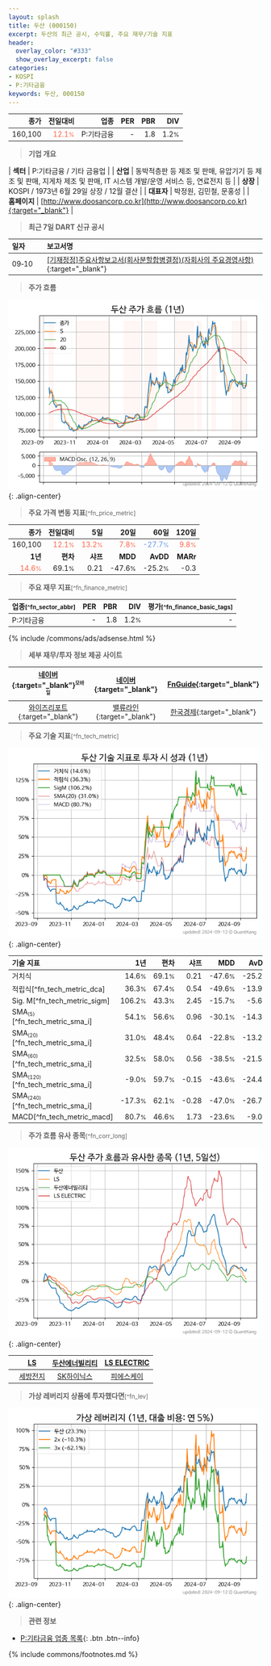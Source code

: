 ```yaml
---
layout: splash
title: 두산 (000150)
excerpt: 두산의 최근 공시, 수익률, 주요 재무/기술 지표
header:
  overlay_color: "#333"
  show_overlay_excerpt: false
categories:
- KOSPI
- P:기타금융
keywords: 두산, 000150
---
```


| **종가** | **전일대비** | **업종** | **PER** | **PBR** | **DIV** |
| -------: | -----------: | -------: | ------: | ------: | ------: |
| 160,100 | <span style="color: tomato">12.1<small>%</small></span> | P:기타금융 | - | 1.8 | 1.2<small>%</small> |

<!-- more -->


> **기업 개요**<a id="company"></a>

| <span style="white-space:nowrap;">**섹터**</span> | P:기타금융 / 기타 금융업 |
| <span style="white-space:nowrap;">**산업**</span> | 동박적층판 등 제조 및 판매, 유압기기 등 제조 및 판매, 지게차 제조 및 판매, IT 시스템 개발/운영 서비스 등, 연료전지 등 |
| <span style="white-space:nowrap;">**상장**</span> | KOSPI / 1973년 6월 29일 상장 / 12월 결산 |
| <span style="white-space:nowrap;">**대표자**</span> | 박정원, 김민철, 문홍성 |
| <span style="white-space:nowrap;">**홈페이지**</span> | [http://www.doosancorp.co.kr](http://www.doosancorp.co.kr){:target="_blank"} |


> **최근 7일 DART 신규 공시**<a id="dart"></a>

| **일자** |      | **보고서명** |
| :------- | :--- | :----------- |
| 09&#x2011;10 | | [[기재정정]주요사항보고서(회사분할합병결정)(자회사의 주요경영사항)              ](https://dart.fss.or.kr/dsaf001/main.do?rcpNo=20240910800393){:target="_blank"} |


> **주가 흐름**<a id="price"></a>

![000150](/stock/images/000150.png){: .align-center}


> **주요 가격 변동 지표**<small>[^fn_price_metric]</small>

| **종가** | **전일대비** | **5일** | **20일** | **60일** | **120일** |
| -------: | -----------: | ------: | -------: | -------: | --------: |
| 160,100 | <span style="color: tomato">12.1<small>%</small></span> | <span style="color: tomato">13.2<small>%</small></span> | <span style="color: tomato">7.8<small>%</small></span> | <span style="color: cornflowerblue">-27.7<small>%</small></span> | <span style="color: tomato">9.8<small>%</small></span> |
| **1년** | **편차** | **샤프** | **MDD** | **AvDD** | **MARr** |
| <span style="color: tomato">14.6<small>%</small></span> | 69.1<small>%</small> | 0.21 | -47.6<small>%</small> | -25.2<small>%</small> | -0.3 |


> **주요 재무 지표**<small>[^fn_finance_metric]</small>

| **업종**<small>[^fn_sector_abbr]</small> | **PER** | **PBR** | **DIV** | **평가**<small>[^fn_finance_basic_tags]</small> |
| :--------------------------------------- | ------: | ------: | ------: | ----------------------------------------------: |
| P:기타금융 | - | 1.8 | 1.2<small>%</small> | - |



{% include /commons/ads/adsense.html %}

> **세부 재무/투자 정보 제공 사이트**

| [네이버](https://m.stock.naver.com/domestic/stock/000150/finance/summary){:target="_blank"}<sup><small>모바일</small></sup> | [네이버](https://finance.naver.com/item/coinfo.naver?code=000150){:target="_blank"} | [FnGuide](https://comp.fnguide.com/SVO2/ASP/SVD_Invest.asp?gicode=A000150&MenuYn=Y){:target="_blank"} |
| :---: | :---: | :---: |
| [와이즈리포트](https://comp.wisereport.co.kr/company/c1040001.aspx?cmp_cd=000150){:target="_blank"} | [밸류라인](https://www.valueline.co.kr/finance/summary/000150){:target="_blank"} | [한국경제](https://markets.hankyung.com/stock/000150/financial-summary){:target="_blank"} |


> **주요 기술 지표**<small>[^fn_tech_metric]</small>


![000150](/stock/images/000150_tech.png){: .align-center}

| **기술 지표** | **1년** | **편차** | **샤프** | **MDD** | **AvDD** |
| :------------ | ------: | -----------: | -------: | ------: | -------: |
| 거치식 | 14.6<small>%</small> | 69.1<small>%</small> | 0.21 | -47.6<small>%</small> | -25.2<small>%</small> |
| 적립식[^fn_tech_metric_dca] | 36.3<small>%</small> | 67.4<small>%</small> | 0.54 | -49.6<small>%</small> | -13.9<small>%</small> |
| Sig. M[^fn_tech_metric_sigm] | 106.2<small>%</small> | 43.3<small>%</small> | 2.45 | -15.7<small>%</small> | -5.6<small>%</small> |
| SMA<small><sub>(5)</sub></small>[^fn_tech_metric_sma_i] | 54.1<small>%</small> | 56.6<small>%</small> | 0.96 | -30.1<small>%</small> | -14.3<small>%</small> |
| SMA<small><sub>(20)</sub></small>[^fn_tech_metric_sma_i] | 31.0<small>%</small> | 48.4<small>%</small> | 0.64 | -22.8<small>%</small> | -13.2<small>%</small> |
| SMA<small><sub>(60)</sub></small>[^fn_tech_metric_sma_i] | 32.5<small>%</small> | 58.0<small>%</small> | 0.56 | -38.5<small>%</small> | -21.5<small>%</small> |
| SMA<small><sub>(120)</sub></small>[^fn_tech_metric_sma_i] | -9.0<small>%</small> | 59.7<small>%</small> | -0.15 | -43.6<small>%</small> | -24.4<small>%</small> |
| SMA<small><sub>(240)</sub></small>[^fn_tech_metric_sma_i] | -17.3<small>%</small> | 62.1<small>%</small> | -0.28 | -47.0<small>%</small> | -26.7<small>%</small> |
| MACD[^fn_tech_metric_macd] | 80.7<small>%</small> | 46.6<small>%</small> | 1.73 | -23.6<small>%</small> | -9.0<small>%</small> |


> **주가 흐름 유사 종목**<a id="corr"></a><small>[^fn_corr_long]</small>

![000150](/stock/images/000150_corr.png){: .align-center}

|       | [LS](/006260/) | [두산에너빌리티](/034020/) | [LS ELECTRIC](/010120/) |
| :---: | :------------------------------------: | :------------------------------------: | :------------------------------------: |
|       | [세방전지](/004490/) | [SK하이닉스](/000660/) | [피에스케이](/319660/) |


> **가상 레버리지 상품에 투자했다면**<a id="2x"></a><small>[^fn_lev]</small>

![000150](/stock/images/000150_2x.png){: .align-center}


> **관련 정보**

- [P:기타금융 업종 목록](/stats/sector/kospi_업종_기타금융_종목/){: .btn .btn--info}

{% include commons/footnotes.md %}